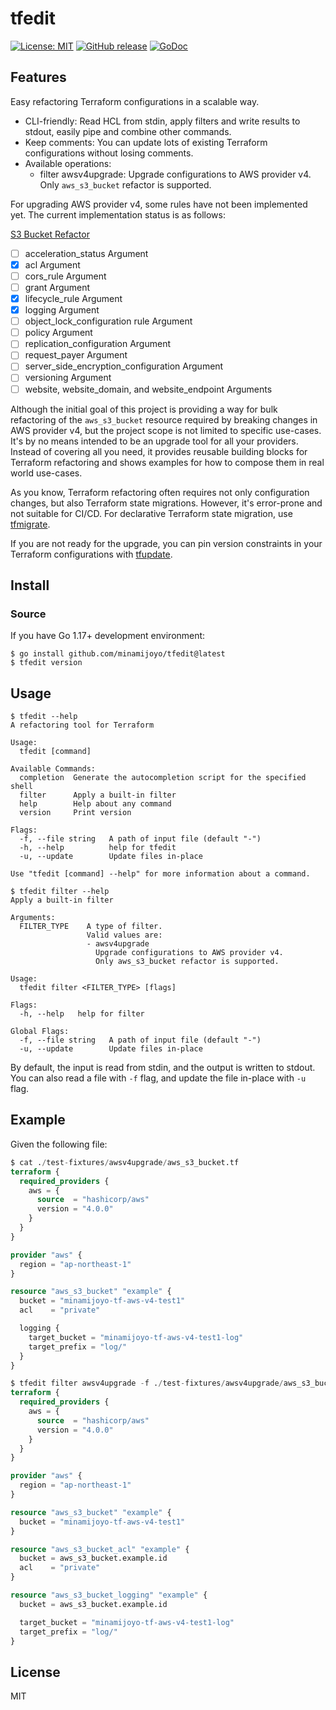 # tfedit
[![License: MIT](https://img.shields.io/badge/License-MIT-blue.svg)](LICENSE)
[![GitHub release](https://img.shields.io/github/release/minamijoyo/tfedit.svg)](https://github.com/minamijoyo/tfedit/releases/latest)
[![GoDoc](https://godoc.org/github.com/minamijoyo/tfedit/tfedit?status.svg)](https://godoc.org/github.com/minamijoyo/tfedit)

## Features

Easy refactoring Terraform configurations in a scalable way.

- CLI-friendly: Read HCL from stdin, apply filters and write results to stdout, easily pipe and combine other commands.
- Keep comments: You can update lots of existing Terraform configurations without losing comments.
- Available operations:
  - filter awsv4upgrade: Upgrade configurations to AWS provider v4. Only `aws_s3_bucket` refactor is supported.

For upgrading AWS provider v4, some rules have not been implemented yet. The current implementation status is as follows:

[S3 Bucket Refactor](https://registry.terraform.io/providers/hashicorp/aws/latest/docs/guides/version-4-upgrade#s3-bucket-refactor)

- [ ] acceleration_status Argument
- [x] acl Argument
- [ ] cors_rule Argument
- [ ] grant Argument
- [x] lifecycle_rule Argument
- [x] logging Argument
- [ ] object_lock_configuration rule Argument
- [ ] policy Argument
- [ ] replication_configuration Argument
- [ ] request_payer Argument
- [ ] server_side_encryption_configuration Argument
- [ ] versioning Argument
- [ ] website, website_domain, and website_endpoint Arguments

Although the initial goal of this project is providing a way for bulk refactoring of the `aws_s3_bucket` resource required by breaking changes in AWS provider v4, but the project scope is not limited to specific use-cases. It's by no means intended to be an upgrade tool for all your providers. Instead of covering all you need, it provides reusable building blocks for Terraform refactoring and shows examples for how to compose them in real world use-cases.

As you know, Terraform refactoring often requires not only configuration changes, but also Terraform state migrations. However, it's error-prone and not suitable for CI/CD. For declarative Terraform state migration, use [tfmigrate](https://github.com/minamijoyo/tfmigrate).

If you are not ready for the upgrade, you can pin version constraints in your Terraform configurations with [tfupdate](https://github.com/minamijoyo/tfupdate).

## Install

### Source

If you have Go 1.17+ development environment:

```
$ go install github.com/minamijoyo/tfedit@latest
$ tfedit version
```

## Usage

```
$ tfedit --help
A refactoring tool for Terraform

Usage:
  tfedit [command]

Available Commands:
  completion  Generate the autocompletion script for the specified shell
  filter      Apply a built-in filter
  help        Help about any command
  version     Print version

Flags:
  -f, --file string   A path of input file (default "-")
  -h, --help          help for tfedit
  -u, --update        Update files in-place

Use "tfedit [command] --help" for more information about a command.
```

```
$ tfedit filter --help
Apply a built-in filter

Arguments:
  FILTER_TYPE    A type of filter.
                 Valid values are:
                 - awsv4upgrade
                   Upgrade configurations to AWS provider v4.
                   Only aws_s3_bucket refactor is supported.

Usage:
  tfedit filter <FILTER_TYPE> [flags]

Flags:
  -h, --help   help for filter

Global Flags:
  -f, --file string   A path of input file (default "-")
  -u, --update        Update files in-place
```

By default, the input is read from stdin, and the output is written to stdout.
You can also read a file with `-f` flag, and update the file in-place with `-u` flag.

## Example

Given the following file:

```aws_s3_bucket.tf
$ cat ./test-fixtures/awsv4upgrade/aws_s3_bucket.tf
terraform {
  required_providers {
    aws = {
      source  = "hashicorp/aws"
      version = "4.0.0"
    }
  }
}

provider "aws" {
  region = "ap-northeast-1"
}

resource "aws_s3_bucket" "example" {
  bucket = "minamijoyo-tf-aws-v4-test1"
  acl    = "private"

  logging {
    target_bucket = "minamijoyo-tf-aws-v4-test1-log"
    target_prefix = "log/"
  }
}

```

```aws_s3_bucket.tf
$ tfedit filter awsv4upgrade -f ./test-fixtures/awsv4upgrade/aws_s3_bucket.tf
terraform {
  required_providers {
    aws = {
      source  = "hashicorp/aws"
      version = "4.0.0"
    }
  }
}

provider "aws" {
  region = "ap-northeast-1"
}

resource "aws_s3_bucket" "example" {
  bucket = "minamijoyo-tf-aws-v4-test1"
}

resource "aws_s3_bucket_acl" "example" {
  bucket = aws_s3_bucket.example.id
  acl    = "private"
}

resource "aws_s3_bucket_logging" "example" {
  bucket = aws_s3_bucket.example.id

  target_bucket = "minamijoyo-tf-aws-v4-test1-log"
  target_prefix = "log/"
}
```

## License

MIT
